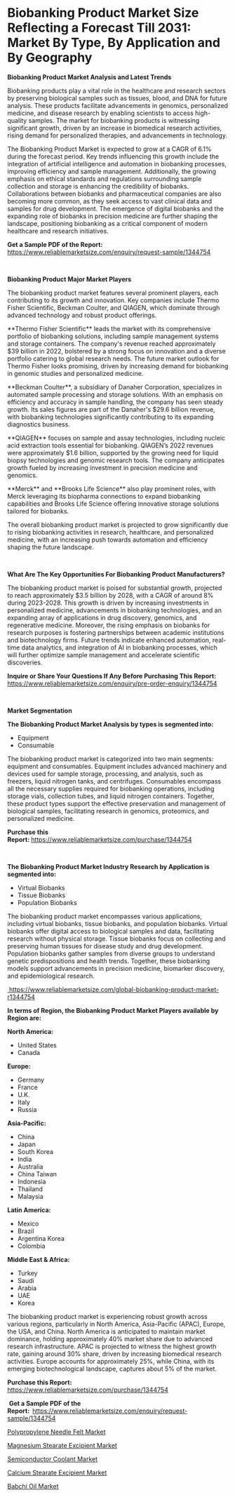 <p><h1>Biobanking Product Market Size Reflecting a Forecast Till 2031: Market By Type, By Application and By Geography</h1></p><p><strong>Biobanking Product Market Analysis and Latest Trends</strong></p>
<p><p>Biobanking products play a vital role in the healthcare and research sectors by preserving biological samples such as tissues, blood, and DNA for future analysis. These products facilitate advancements in genomics, personalized medicine, and disease research by enabling scientists to access high-quality samples. The market for biobanking products is witnessing significant growth, driven by an increase in biomedical research activities, rising demand for personalized therapies, and advancements in technology.</p><p>The Biobanking Product Market is expected to grow at a CAGR of 6.1% during the forecast period. Key trends influencing this growth include the integration of artificial intelligence and automation in biobanking processes, improving efficiency and sample management. Additionally, the growing emphasis on ethical standards and regulations surrounding sample collection and storage is enhancing the credibility of biobanks. Collaborations between biobanks and pharmaceutical companies are also becoming more common, as they seek access to vast clinical data and samples for drug development. The emergence of digital biobanks and the expanding role of biobanks in precision medicine are further shaping the landscape, positioning biobanking as a critical component of modern healthcare and research initiatives.</p></p>
<p><strong>Get a Sample PDF of the Report:&nbsp;</strong> <a href="https://www.reliablemarketsize.com/enquiry/request-sample/1344754?utm_campaign=1133&utm_medium=2&utm_source=Github&utm_content=ia&utm_term=11122024&utm_id=biobanking-product">https://www.reliablemarketsize.com/enquiry/request-sample/1344754</a></p>
<p>&nbsp;</p>
<p><strong>Biobanking Product Major Market Players</strong></p>
<p><p>The biobanking product market features several prominent players, each contributing to its growth and innovation. Key companies include Thermo Fisher Scientific, Beckman Coulter, and QIAGEN, which dominate through advanced technology and robust product offerings.</p><p>**Thermo Fisher Scientific** leads the market with its comprehensive portfolio of biobanking solutions, including sample management systems and storage containers. The company's revenue reached approximately $39 billion in 2022, bolstered by a strong focus on innovation and a diverse portfolio catering to global research needs. The future market outlook for Thermo Fisher looks promising, driven by increasing demand for biobanking in genomic studies and personalized medicine.</p><p>**Beckman Coulter**, a subsidiary of Danaher Corporation, specializes in automated sample processing and storage solutions. With an emphasis on efficiency and accuracy in sample handling, the company has seen steady growth. Its sales figures are part of the Danaher's $29.6 billion revenue, with biobanking technologies significantly contributing to its expanding diagnostics business.</p><p>**QIAGEN** focuses on sample and assay technologies, including nucleic acid extraction tools essential for biobanking. QIAGEN’s 2022 revenues were approximately $1.6 billion, supported by the growing need for liquid biopsy technologies and genomic research tools. The company anticipates growth fueled by increasing investment in precision medicine and genomics.</p><p>**Merck** and **Brooks Life Science** also play prominent roles, with Merck leveraging its biopharma connections to expand biobanking capabilities and Brooks Life Science offering innovative storage solutions tailored for biobanks.</p><p>The overall biobanking product market is projected to grow significantly due to rising biobanking activities in research, healthcare, and personalized medicine, with an increasing push towards automation and efficiency shaping the future landscape.</p></p>
<p>&nbsp;</p>
<p><strong>What Are The Key Opportunities For Biobanking Product Manufacturers?</strong></p>
<p><p>The biobanking product market is poised for substantial growth, projected to reach approximately $3.5 billion by 2028, with a CAGR of around 8% during 2023-2028. This growth is driven by increasing investments in personalized medicine, advancements in biobanking technologies, and an expanding array of applications in drug discovery, genomics, and regenerative medicine. Moreover, the rising emphasis on biobanks for research purposes is fostering partnerships between academic institutions and biotechnology firms. Future trends indicate enhanced automation, real-time data analytics, and integration of AI in biobanking processes, which will further optimize sample management and accelerate scientific discoveries.</p></p>
<p><strong>Inquire or Share Your Questions If Any Before Purchasing This Report:</strong> <a href="https://www.reliablemarketsize.com/enquiry/pre-order-enquiry/1344754?utm_campaign=1133&utm_medium=2&utm_source=Github&utm_content=ia&utm_term=11122024&utm_id=biobanking-product">https://www.reliablemarketsize.com/enquiry/pre-order-enquiry/1344754</a></p>
<p>&nbsp;</p>
<p><strong>Market Segmentation</strong></p>
<p><strong>The Biobanking Product Market Analysis by types is segmented into:</strong></p>
<p><ul><li>Equipment</li><li>Consumable</li></ul></p>
<p><p>The biobanking product market is categorized into two main segments: equipment and consumables. Equipment includes advanced machinery and devices used for sample storage, processing, and analysis, such as freezers, liquid nitrogen tanks, and centrifuges. Consumables encompass all the necessary supplies required for biobanking operations, including storage vials, collection tubes, and liquid nitrogen containers. Together, these product types support the effective preservation and management of biological samples, facilitating research in genomics, proteomics, and personalized medicine.</p></p>
<p><strong>Purchase this Report:&nbsp;</strong><a href="https://www.reliablemarketsize.com/purchase/1344754?utm_campaign=1133&utm_medium=2&utm_source=Github&utm_content=ia&utm_term=11122024&utm_id=biobanking-product">https://www.reliablemarketsize.com/purchase/1344754</a></p>
<p>&nbsp;</p>
<p><strong>The Biobanking Product Market Industry Research by Application is segmented into:</strong></p>
<p><ul><li>Virtual Biobanks</li><li>Tissue Biobanks</li><li>Population Biobanks</li></ul></p>
<p><p>The biobanking product market encompasses various applications, including virtual biobanks, tissue biobanks, and population biobanks. Virtual biobanks offer digital access to biological samples and data, facilitating research without physical storage. Tissue biobanks focus on collecting and preserving human tissues for disease study and drug development. Population biobanks gather samples from diverse groups to understand genetic predispositions and health trends. Together, these biobanking models support advancements in precision medicine, biomarker discovery, and epidemiological research.</p></p>
<p><a href="https://www.reliablemarketsize.com/global-biobanking-product-market-r1344754?utm_campaign=1133&utm_medium=2&utm_source=Github&utm_content=ia&utm_term=11122024&utm_id=biobanking-product">&nbsp;https://www.reliablemarketsize.com/global-biobanking-product-market-r1344754</a></p>
<p><strong>In terms of Region, the Biobanking Product Market Players available by Region are:</strong></p>
<p>
    <p> <strong> North America: </strong>
        <ul>
            <li>United States</li>
            <li>Canada</li>
        </ul>
        </p> 
    <p> <strong> Europe: </strong>
        <ul>
            <li>Germany</li>
            <li>France</li>
            <li>U.K.</li>
            <li>Italy</li>
            <li>Russia</li>
        </ul>
        </p> 
    <p> <strong> Asia-Pacific: </strong>
        <ul>
            <li>China</li>
            <li>Japan</li>
            <li>South Korea</li>
            <li>India</li>
            <li>Australia</li>
            <li>China Taiwan</li>
            <li>Indonesia</li>
            <li>Thailand</li>
            <li>Malaysia</li>
        </ul>
        </p> 
    <p> <strong> Latin America: </strong>
        <ul>
            <li>Mexico</li>
            <li>Brazil</li>
            <li>Argentina Korea</li>
            <li>Colombia</li>
        </ul>
        </p> 
    <p> <strong> Middle East & Africa: </strong>
        <ul>
            <li>Turkey</li>
            <li>Saudi</li>
            <li>Arabia</li>
            <li>UAE</li>
            <li>Korea</li>
        </ul>
    </p>
    </p>
<p><p>The biobanking product market is experiencing robust growth across various regions, particularly in North America, Asia-Pacific (APAC), Europe, the USA, and China. North America is anticipated to maintain market dominance, holding approximately 40% market share due to advanced research infrastructure. APAC is projected to witness the highest growth rate, gaining around 30% share, driven by increasing biomedical research activities. Europe accounts for approximately 25%, while China, with its emerging biotechnological landscape, captures about 5% of the market.</p></p>
<p><strong>Purchase this Report: </strong><a href="https://www.reliablemarketsize.com/purchase/1344754?utm_campaign=1133&utm_medium=2&utm_source=Github&utm_content=ia&utm_term=11122024&utm_id=biobanking-product">https://www.reliablemarketsize.com/purchase/1344754</a></p>
<p>&nbsp;<strong>Get a Sample PDF of the Report:&nbsp;&nbsp;</strong><a href="https://www.reliablemarketsize.com/enquiry/request-sample/1344754?utm_campaign=1133&utm_medium=2&utm_source=Github&utm_content=ia&utm_term=11122024&utm_id=biobanking-product">https://www.reliablemarketsize.com/enquiry/request-sample/1344754</a></p>
<p><strong></strong></p>
<p><p><a href="https://www.linkedin.com/pulse/precise-information-polypropylene-needle-felt-market-size-a3wie?utm_campaign=1133&utm_medium=2&utm_source=Github&utm_content=ia&utm_term=11122024&utm_id=biobanking-product">Polypropylene Needle Felt Market</a></p><p><a href="https://www.linkedin.com/pulse/magnesi-karmark-3dxuf?utm_campaign=1133&utm_medium=2&utm_source=Github&utm_content=ia&utm_term=11122024&utm_id=biobanking-product">Magnesium Stearate Excipient Market</a></p><p><a href="https://www.linkedin.com/pulse/insightful-semiconductor-coolant-market-report-2024-2031-snvze?utm_campaign=1133&utm_medium=2&utm_source=Github&utm_content=ia&utm_term=11122024&utm_id=biobanking-product">Semiconductor Coolant Market</a></p><p><a href="https://www.linkedin.com/pulse/c-hannibex-sqmmf?utm_campaign=1133&utm_medium=2&utm_source=Github&utm_content=ia&utm_term=11122024&utm_id=biobanking-product">Calcium Stearate Excipient Market</a></p><p><a href="https://www.linkedin.com/pulse/c-hannibex-sqmmf?utm_campaign=1133&utm_medium=2&utm_source=Github&utm_content=ia&utm_term=11122024&utm_id=biobanking-product">Babchi Oil Market</a></p></p>